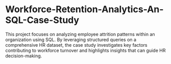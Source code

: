 # Workforce-Retention-Analytics-An-SQL-Case-Study
This project focuses on analyzing employee attrition patterns within an organization using SQL. By leveraging structured queries on a comprehensive HR dataset, the case study investigates key factors contributing to workforce turnover and highlights insights that can guide HR decision-making.
